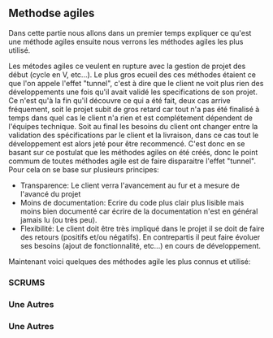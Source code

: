 
## Methodse agiles

Dans cette partie nous allons dans un premier temps expliquer ce qu'est une méthode agiles ensuite nous verrons les méthodes agiles les plus utilisé.

Les métodes agiles ce veulent en rupture avec la gestion de projet des début (cycle en V, etc...). Le plus gros ecueil des ces méthodes étaient ce que l'on appele l'effet "tunnel", c'est à dire que le client ne voit plus rien des développements une fois qu'il avait validé les specifications de son projet. Ce n'est qu'à la fin qu'il découvre ce qui a été fait, deux cas arrive fréquement, soit le projet subit de gros retard car tout n'a pas été finalisé à temps dans quel cas le client n'a rien et est complétement dépendent de l'équipes technique. Soit au final les besoins du client ont changer entre la validation des spécifications par le client et la livraison, dans ce cas tout le développement est alors jeté pour être recommencé. C'est donc en se basant sur ce postulat que les méthodes agiles on été créés, donc le point commum de toutes méthodes agile est de faire disparaitre l'effet "tunnel". Pour cela on se base sur plusieurs principes:

- Transparence: Le client verra l'avancement au fur et a mesure de l'avancé du projet
- Moins de documentation: Ecrire du code plus clair plus lisible mais moins bien documenté car écrire de la documentation n'est en général jamais lu (ou très peu).
- Flexibilité: Le client doit être très impliqué dans le projet il se doit de faire des retours (positifs et/ou négatifs). En contrepartis il peut faire évoluer ses besoins (ajout de fonctionnalité, etc...) en cours de développement.


Maintenant voici quelques des méthodes agile les plus connus et utilisé:

### SCRUMS

### Une Autres

### Une Autres
